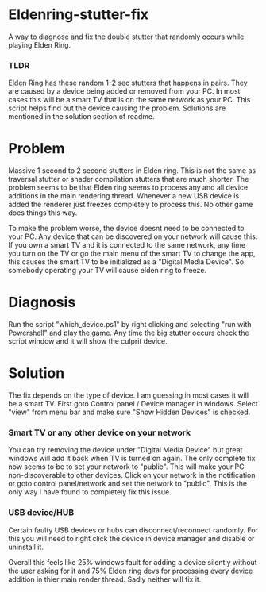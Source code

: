 # Eldenring-stutter-fix
A way to diagnose and fix the double stutter that randomly occurs while playing Elden Ring.

### TLDR
Elden Ring has these random 1-2 sec stutters that happens in pairs. They are caused by a device being added or removed from your PC. In most cases this will be a smart TV that is on the same network as your PC. This script helps find out the device causing the problem. Solutions are mentioned in the solution section of readme.

# Problem
Massive 1 second to 2 second stutters in Elden ring. This is not the same as traversal stutter or shader compilation stutters that are much shorter. The problem seems to be that Elden ring seems to process any and all device additions in the main rendering thread. Whenever a new USB device is added the renderer just freezes completely to process this. No other game does things this way.

To make the problem worse, the device doesnt need to be connected to your PC. Any device that can be discovered on your network will cause this. If you own a smart TV and it is connected to the same network, any time you turn on the TV or go the main menu of the smart TV to change the app, this causes the smart TV to be initialized as a "Digital Media Device". So somebody operating your TV will cause elden ring to freeze.

# Diagnosis
Run the script "which_device.ps1" by right clicking and selecting "run with Powershell" and play the game. Any time the big stutter occurs check the script window and it will show the culprit device.

  # Solution
  The fix depends on the type of device. I am guessing in most cases it will be a smart TV. First goto Control panel / Device manager in windows. Select "view" from menu bar and make sure "Show Hidden Devices" is checked.
  
  ### Smart TV or any other device on your network
  You can try removing the device under "Digital Media Device" but great windows will add it back when TV is turned on again. The only complete fix now seems to be to set your network to "public". This will make your PC non-discoverable to other devices. Click on your network in the notification or goto control panel/network and set the network to "public". This is the only way I have found to completely fix this issue.
  
  ### USB device/HUB
  Certain faulty USB devices or hubs can disconnect/reconnect randomly. For this you will need to right click the device in device manager and disable or uninstall it.

Overall this feels like 25% windows fault for adding a device silently without the user asking for it and 75% Elden ring devs for processing every device addition in thier main render thread. Sadly neither will fix it.
